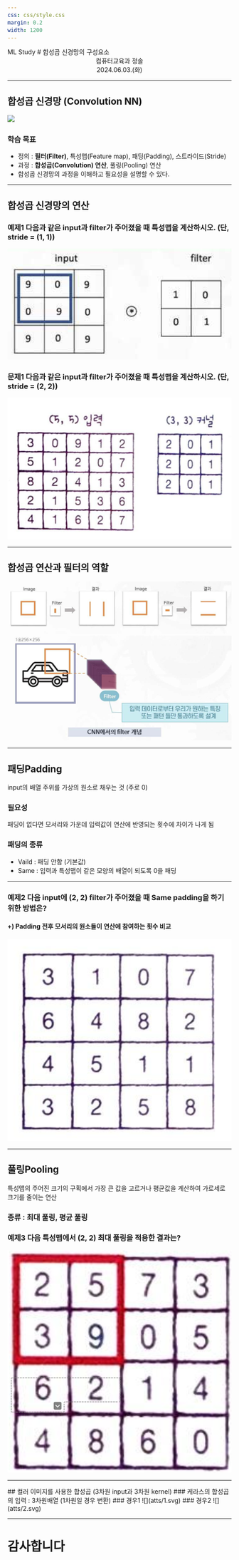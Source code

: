 ```yaml
---
css: css/style.css
margin: 0.2
width: 1200
---
```

<grid drag="100 3" drop="0 5" bg="#555555">
ML Study<!-- element style="font-size:13pt;color:white;"pad="10px" -->
</grid>

<grid drag="100 50" drop="0 20">
# 합성곱 신경망의 구성요소
</grid>
<grid drag="100 5" drop="0 70" >
<center>컴퓨터교육과 정솔 <br>
2024.06.03.(화)</center>
</grid>

---
## 합성곱 신경망 (Convolution NN)

![](https://saturncloud.io/images/blog/a-comprehensive-guide-to-convolutional-neural-networks-the-eli5-way.webp)

### 학습 목표
* 정의 : **필터(Filter)**, 특성맵(Feature map), 패딩(Padding), 스트라이드(Stride)
* 과정 : **합성곱(Convolution) 연산**, 풀링(Pooling) 연산
* 합성곱 신경망의 과정을 이해하고 필요성을 설명할 수 있다.

---

## 합성곱 신경망의 연산 
### **예제1** 다음과 같은 input과 filter가 주어졌을 때 특성맵을 계산하시오. (단, stride = (1, 1))
![|350](atts/ex1.png)
### **문제1** 다음과 같은 input과 filter가 주어졌을 때 특성맵을 계산하시오. (단, stride = (2, 2))
![|400](atts/q1.png)<!-- element style="margin-top:-20px;"-->


---
## 합성곱 연산과 필터의 역할
![|750](atts/f1.png)
![|750](atts/f2.png)<!-- element style="margin-top:-20px;"-->

---
## 패딩Padding 
input의 배열 주위를 가상의 원소로 채우는 것 (주로 0)

### 필요성
패딩이 없다면 모서리와 가운데 입력값이 연산에 반영되는 횟수에 차이가 나게 됨

### 패딩의 종류
* Vaild : 패딩 안함 (기본값)
* Same : 입력과 특성맵이 같은 모양의 배열이 되도록 0을 패딩


---

### **예제2** 다음 input에 (2, 2) filter가 주어졌을 때 Same padding을 하기 위한 방법은?
#### +) Padding 전후 모서리의 원소들이 연산에 참여하는 횟수 비교

![|250](atts/pad1.png)



---
## 풀링Pooling
특성맵의 주어진 크기의 구획에서 가장 큰 값을 고르거나 평균값을 계산하여 가로세로 크기를 줄이는 연산
### 종류 : 최대 풀링, 평균 풀링
### 예제3 다음 특성맵에서 (2, 2) 최대 풀링을 적용한 결과는?
![|300](atts/po1.png)

---


<grid drag="100 20" drop="0 5">
## 컬러 이미지를 사용한 합성곱 (3차원 input과 3차원 kernel)
### 케라스의 합성곱의 입력 : 3차원배열 (1차원일 경우 변환)
</grid>

<grid drag="30" drop="4 30" >
### 경우1 
![](atts/1.svg)
</grid>

<grid drag="30" drop="50 30" >
### 경우2
![](atts/2.svg)
</grid>

---

# 감사합니다
